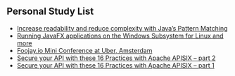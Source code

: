 ## Personal Study List
<!-- BLOG-POST-LIST:START -->
- [Increase readability and reduce complexity with Java’s Pattern Matching](https://foojay.io/today/increase-readability-and-reduce-complexity-with-javas-pattern-matching/)
- [Running JavaFX applications on the Windows Subsystem for Linux and more](https://foojay.io/today/javafx-on-wsl/)
- [Foojay.io Mini Conference at Uber, Amsterdam](https://foojay.io/today/foojay-io-mini-conference-at-uber-amsterdam/)
- [Secure your API with these 16 Practices with Apache APISIX – part 2](https://foojay.io/today/secure-your-api-with-these-16-practices-with-apache-apisix-part-2/)
- [Secure your API with these 16 Practices with Apache APISIX – part 1](https://foojay.io/today/secure-your-api-with-these-16-practices-with-apache-apisix-part-1/)
<!-- BLOG-POST-LIST:END -->  
